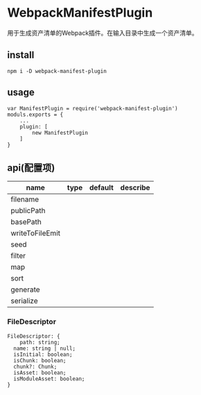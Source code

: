 # WebpackManifestPlugin

用于生成资产清单的Webpack插件。在输入目录中生成一个资产清单。

## install

```
npm i -D webpack-manifest-plugin
```

## usage

```
var ManifestPlugin = require('webpack-manifest-plugin')
moduls.exports = {
	...
	plugin: [
		new ManifestPlugin
	]
}
```

## api(配置项)

| name            | type | default | describe |
| --------------- | ---- | ------- | -------- |
| filename        |      |         |          |
| publicPath      |      |         |          |
| basePath        |      |         |          |
| writeToFileEmit |      |         |          |
| seed            |      |         |          |
| filter          |      |         |          |
| map             |      |         |          |
| sort            |      |         |          |
| generate        |      |         |          |
| serialize       |      |         |          |

### FileDescriptor

```
FileDescriptor: {
	path: string;
  name: string | null;
  isInitial: boolean;
  isChunk: boolean;
  chunk?: Chunk;
  isAsset: boolean;
  isModuleAsset: boolean;
}
```


